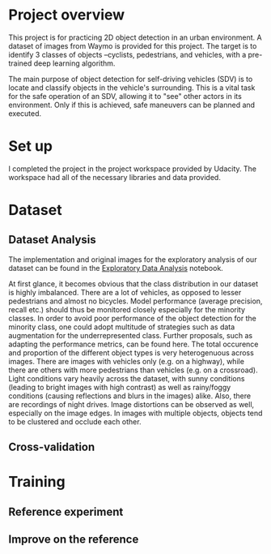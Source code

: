 # Project overview
This project is for practicing 2D object detection in an urban environment. A dataset of images from Waymo is provided for this project. The target is to identify 3 classes of objects –cyclists, pedestrians, and vehicles, with a pre-trained deep learning algorithm.

The main purpose of object detection for self-driving vehicles (SDV) is to locate and classify objects in the vehicle's surrounding. This is a vital task for the safe operation of an SDV, allowing it to "see" other actors in its environment. Only if this is achieved, safe maneuvers can be planned and executed.

# Set up
I completed the project in the project workspace provided by Udacity. The workspace had all of the necessary libraries and data provided.

# Dataset
## Dataset Analysis
The implementation and original images for the exploratory analysis of our dataset can be found in the [Exploratory Data Analysis](https://github.com/jiangnan2341/UdacitySDCE_P1/blob/main/Exploratory%20Data%20Analysis.ipynb) notebook.

At first glance, it becomes obvious that the class distribution in our dataset is highly imbalanced. There are a lot of vehicles, as opposed to lesser pedestrians and almost no bicycles. Model performance (average precision, recall etc.) should thus be monitored closely especially for the minority classes. In order to avoid poor performance of the object detection for the minority class, one could adopt multitude of strategies such as data augmentation for the underrepresented class.
Further proposals, such as adapting the performance metrics, can be found here.
The total occurence and proportion of the different object types is very heterogenuous across images. There are images with vehicles only (e.g. on a highway), while there are others with more pedestrians than vehicles (e.g. on a crossroad).
Light conditions vary heavily across the dataset, with sunny conditions (leading to bright images with high contrast) as well as rainy/foggy conditions (causing reflections and blurs in the images) alike. Also, there are recordings of night drives.
Image distortions can be observed as well, especially on the image edges.
In images with multiple objects, objects tend to be clustered and occlude each other.
## Cross-validation

# Training
## Reference experiment
## Improve on the reference
